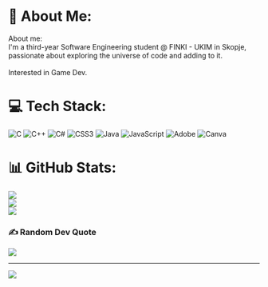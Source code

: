 # 💫 About Me:
About me:<br>I'm a third-year Software Engineering student @ FINKI - UKIM in Skopje,<br>passionate about exploring the universe of code and adding to it.<br><br>Interested in Game Dev.


# 💻 Tech Stack:
![C](https://img.shields.io/badge/c-%2300599C.svg?style=flat&logo=c&logoColor=white) ![C++](https://img.shields.io/badge/c++-%2300599C.svg?style=flat&logo=c%2B%2B&logoColor=white) ![C#](https://img.shields.io/badge/c%23-%23239120.svg?style=flat&logo=csharp&logoColor=white) ![CSS3](https://img.shields.io/badge/css3-%231572B6.svg?style=flat&logo=css3&logoColor=white) ![Java](https://img.shields.io/badge/java-%23ED8B00.svg?style=flat&logo=openjdk&logoColor=white) ![JavaScript](https://img.shields.io/badge/javascript-%23323330.svg?style=flat&logo=javascript&logoColor=%23F7DF1E) ![Adobe](https://img.shields.io/badge/adobe-%23FF0000.svg?style=flat&logo=adobe&logoColor=white) ![Canva](https://img.shields.io/badge/Canva-%2300C4CC.svg?style=flat&logo=Canva&logoColor=white)
# 📊 GitHub Stats:
![](https://github-readme-stats.vercel.app/api?username=ScipioDS&theme=synthwave&hide_border=false&include_all_commits=false&count_private=false)<br/>
![](https://github-readme-streak-stats.herokuapp.com/?user=ScipioDS&theme=synthwave&hide_border=false)<br/>
![](https://github-readme-stats.vercel.app/api/top-langs/?username=ScipioDS&theme=synthwave&hide_border=false&include_all_commits=false&count_private=false&layout=compact)

### ✍️ Random Dev Quote
![](https://quotes-github-readme.vercel.app/api?type=horizontal&theme=radical)

---
[![](https://visitcount.itsvg.in/api?id=ScipioDS&icon=0&color=1)](https://visitcount.itsvg.in)

<!-- Proudly created with GPRM ( https://gprm.itsvg.in ) -->
